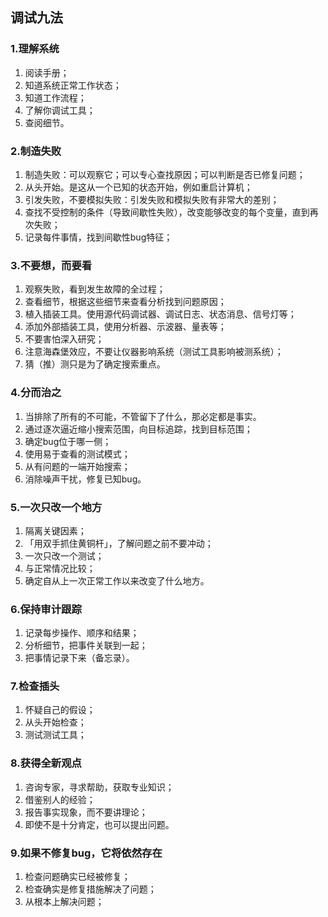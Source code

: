 ## 调试九法

### 1.理解系统

1. 阅读手册；
2. 知道系统正常工作状态；
3. 知道工作流程；
4. 了解你调试工具；
5. 查阅细节。

### 2.制造失败

1. 制造失败：可以观察它；可以专心查找原因；可以判断是否已修复问题；
2. 从头开始。是这从一个已知的状态开始，例如重启计算机；
3. 引发失败，不要模拟失败：引发失败和模拟失败有非常大的差别；
4. 查找不受控制的条件（导致间歇性失败），改变能够改变的每个变量，直到再次失败；
5. 记录每件事情，找到间歇性bug特征；

### 3.不要想，而要看

1. 观察失败，看到发生故障的全过程；
2. 查看细节，根据这些细节来查看分析找到问题原因；
3. 植入插装工具。使用源代码调试器、调试日志、状态消息、信号灯等；
4. 添加外部插装工具，使用分析器、示波器、量表等；
5. 不要害怕深入研究；
6. 注意海森堡效应，不要让仪器影响系统（测试工具影响被测系统）；
7. 猜（推）测只是为了确定搜索重点。

### 4.分而治之

1. 当排除了所有的不可能，不管留下了什么，那必定都是事实。
2. 通过逐次逼近缩小搜索范围，向目标追踪，找到目标范围；
3. 确定bug位于哪一侧；
4. 使用易于查看的测试模式；
5. 从有问题的一端开始搜索；
6. 消除噪声干扰，修复已知bug。

### 5.一次只改一个地方

1. 隔离关键因素；
2. 「用双手抓住黄铜杆」，了解问题之前不要冲动；
3. 一次只改一个测试；
4. 与正常情况比较；
5. 确定自从上一次正常工作以来改变了什么地方。

### 6.保持审计跟踪

1. 记录每步操作、顺序和结果；
2. 分析细节，把事件关联到一起；
3. 把事情记录下来（备忘录）。

### 7.检查插头

1. 怀疑自己的假设；
2. 从头开始检查；
3. 测试测试工具；

### 8.获得全新观点

1. 咨询专家，寻求帮助，获取专业知识；
2. 借鉴别人的经验；
3. 报告事实现象，而不要讲理论；
4. 即使不是十分肯定，也可以提出问题。

### 9.如果不修复bug，它将依然存在

1. 检查问题确实已经被修复；
2. 检查确实是修复措施解决了问题；
3. 从根本上解决问题；